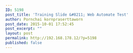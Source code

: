 ```yaml
---
ID: 5198
post_title: 'Training Slide &#8211; Web Automate Test'
author: Pornchai kornpraserttaworn
post_date: 2015-10-01 17:52:45
post_excerpt: ""
layout: post
permalink: http://192.168.178.12/?p=5198
published: false
---
```

